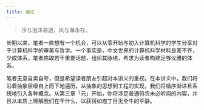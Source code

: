 ```yaml
---
title: 绪论
---
```


> 沙与泡沫易逝，风与海永存。

长期以来，笔者一直想有一个机会，可以从零开始与初入计算机科学的学生分享对于计算机科学的审美与哲学。一个事实是，中文世界的计算机科学材料良莠不齐，少成体系。笔者拣取若干重要话题，组织其脉络，希求为读者构建足够优雅的体系。

笔者无意自卖自夸，但是希望读者朋友引起对本讲义的重视。在本讲义中，我们将沿着抽象层级自上而下地遍历。从抽象的思想到工程的实现，我们将循序渐进且系统地引入各种概念。从第三章「元」开始，你将涉足普通码农未必听闻的内容，并且从本质上理解我们在干什么，以获得如庖丁目无全牛的平静。
